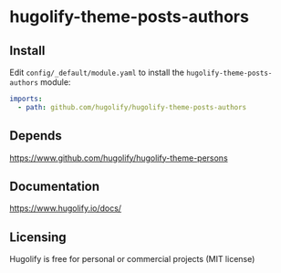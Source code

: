 # hugolify-theme-posts-authors

## Install

Edit `config/_default/module.yaml` to install the `hugolify-theme-posts-authors` module:

```yml
imports:
  - path: github.com/hugolify/hugolify-theme-posts-authors
```

## Depends

https://www.github.com/hugolify/hugolify-theme-persons

## Documentation

https://www.hugolify.io/docs/

## Licensing

Hugolify is free for personal or commercial projects (MIT license)
